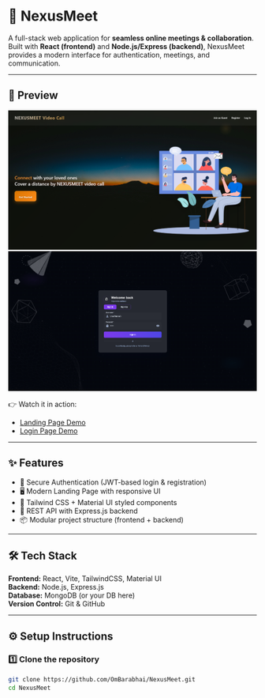 # 🚀 NexusMeet  

A full-stack web application for **seamless online meetings & collaboration**.  
Built with **React (frontend)** and **Node.js/Express (backend)**, NexusMeet provides a modern interface for authentication, meetings, and communication.  

---

## 📸 Preview  
![Landing Page](./ReadmeIMG/landingpg.png)  
![Login Page](./ReadmeIMG/loginpg.png)  

👉 Watch it in action:  
- [Landing Page Demo](./ReadmeIMG/landingpg.mp4)  
- [Login Page Demo](./ReadmeIMG/Loginpg.mp4)  

---

## ✨ Features  
- 🔐 Secure Authentication (JWT-based login & registration)  
- 🖥️ Modern Landing Page with responsive UI  
- 🎨 Tailwind CSS + Material UI styled components  
- 📡 REST API with Express.js backend  
- 📦 Modular project structure (frontend + backend)  

---

## 🛠️ Tech Stack  
**Frontend:** React, Vite, TailwindCSS, Material UI  
**Backend:** Node.js, Express.js  
**Database:** MongoDB (or your DB here)  
**Version Control:** Git & GitHub  

---

## ⚙️ Setup Instructions  

### 1️⃣ Clone the repository  
```bash
git clone https://github.com/OmBarabhai/NexusMeet.git
cd NexusMeet
